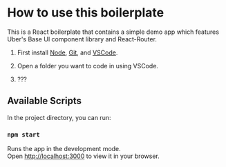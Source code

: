 # How to use this boilerplate

This is a React boilerplate that contains a simple demo app which features Uber's Base UI component library and React-Router.

1. First install [Node](https://nodejs.org/en/download/), [Git](https://git-scm.com/book/en/v2/Getting-Started-Installing-Git), and [VSCode](https://code.visualstudio.com/).

2. Open a folder you want to code in using VSCode.

3. ???

## Available Scripts

In the project directory, you can run:

### `npm start`

Runs the app in the development mode.\
Open [http://localhost:3000](http://localhost:3000) to view it in your browser.
